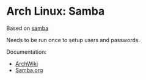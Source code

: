 Arch Linux: Samba
=====

Based on [samba](https://www.archlinux.org/packages/extra/x86_64/samba/)

Needs to be run once to setup users and passwords.

Documentation:

* [ArchWiki](https://wiki.archlinux.org/index.php/Samba)
* [Samba.org](https://www.samba.org/samba/docs/)
